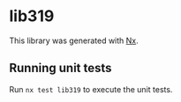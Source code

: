 # lib319

This library was generated with [Nx](https://nx.dev).

## Running unit tests

Run `nx test lib319` to execute the unit tests.
